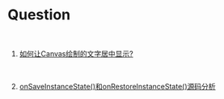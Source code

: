 # Question
<br/>

1. [如何让Canvas绘制的文字居中显示?](https://github.com/afunx/AndroidDairy/blob/master/2020/02/25/baseline.txt)
<br/>

2. [onSaveInstanceState()和onRestoreInstanceState()源码分析](https://github.com/afunx/AndroidDairy/blob/master/2020/08/05/onSaveInstanceState.txt)
<br/>
